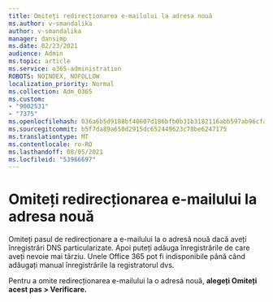 ```yaml
---
title: Omiteți redirecționarea e-mailului la adresa nouă
ms.author: v-smandalika
author: v-smandalika
manager: dansimp
ms.date: 02/23/2021
audience: Admin
ms.topic: article
ms.service: o365-administration
ROBOTS: NOINDEX, NOFOLLOW
localization_priority: Normal
ms.collection: Adm_O365
ms.custom:
- "9002531"
- "7375"
ms.openlocfilehash: 036a6b5d9188bf40607d186bfb0b31b3182116abb597ab96cfad48f9b3026936
ms.sourcegitcommit: b5f7da89a650d2915dc652449623c78be6247175
ms.translationtype: MT
ms.contentlocale: ro-RO
ms.lasthandoff: 08/05/2021
ms.locfileid: "53966697"
---
```

# <a name="skip-redirecting-email-to-new-address"></a>Omiteți redirecționarea e-mailului la adresa nouă

Omiteți pasul de redirecționare a e-mailului la o adresă nouă dacă aveți înregistrări DNS particularizate. Apoi puteți adăuga înregistrările de care aveți nevoie mai târziu. Unele Office 365 pot fi indisponibile până când adăugați manual înregistrările la registratorul dvs.

Pentru a omite redirecționarea e-mailului la o adresă nouă, **alegeți Omiteți acest pas > Verificare.**
